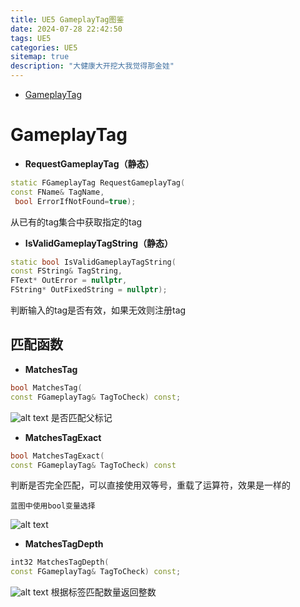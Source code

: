 ```yaml
---
title: UE5 GameplayTag图鉴
date: 2024-07-28 22:42:50
tags: UE5
categories: UE5
sitemap: true
description: "大健康大开挖大我觉得那金娃"
---
```



- [GameplayTag](#idGameplayTag)

# GameplayTag

* **RequestGameplayTag（静态）**

```c++
static FGameplayTag RequestGameplayTag(
const FName& TagName,
 bool ErrorIfNotFound=true);
```

从已有的tag集合中获取指定的tag

* **IsValidGameplayTagString（静态）**

```c++
static bool IsValidGameplayTagString(
const FString& TagString, 
FText* OutError = nullptr, 
FString* OutFixedString = nullptr);
```

判断输入的tag是否有效，如果无效则注册tag

## 匹配函数

* **MatchesTag**

```c++
bool MatchesTag(
const FGameplayTag& TagToCheck) const;
```
![alt text](image.png)
是否匹配父标记

* **MatchesTagExact**

```c++
bool MatchesTagExact(
const FGameplayTag& TagToCheck) const
```

判断是否完全匹配，可以直接使用双等号，重载了运算符，效果是一样的

    蓝图中使用bool变量选择

![alt text](image-2.png)

* **MatchesTagDepth**

```c++
int32 MatchesTagDepth(
const FGameplayTag& TagToCheck) const;
```
![alt text](image-1.png)
根据标签匹配数量返回整数














